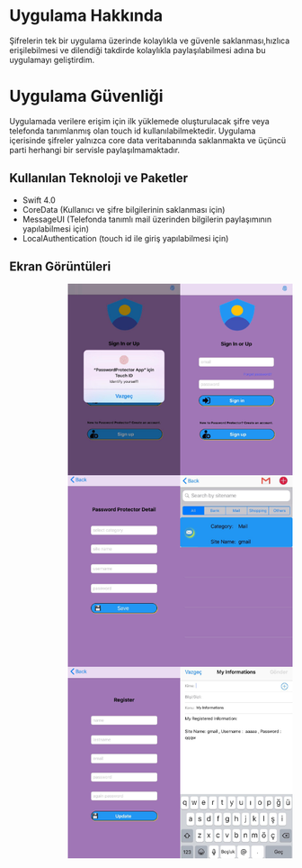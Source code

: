 # Uygulama Hakkında

Şifrelerin tek bir uygulama üzerinde kolaylıkla ve güvenle saklanması,hızlıca erişilebilmesi ve dilendiği takdirde kolaylıkla paylaşılabilmesi adına
bu uygulamayı geliştirdim.

# Uygulama Güvenliği

Uygulamada verilere erişim için ilk yüklemede oluşturulacak şifre veya telefonda tanımlanmış olan touch id kullanılabilmektedir. Uygulama içerisinde şifreler
yalnızca core data veritabanında saklanmakta ve üçüncü parti herhangi bir servisle paylaşılmamaktadır.

## Kullanılan Teknoloji ve Paketler

- Swift 4.0
- CoreData (Kullanıcı ve şifre bilgilerinin saklanması için)
- MessageUI (Telefonda tanımlı mail üzerinden bilgilerin paylaşımının yapılabilmesi için)
- LocalAuthentication (touch id ile giriş yapılabilmesi için)

## Ekran Görüntüleri


<img src="https://github.com/busranurok/PasswordProtected/blob/master/images/pp1.jpeg" width="200" height="340" align="right" >
<img src="https://github.com/busranurok/PasswordProtected/blob/master/images/pp2.jpeg" width="200" height="340" align="right">
<img src="https://github.com/busranurok/PasswordProtected/blob/master/images/pp3.jpeg" width="200" height="340" align="right">
<img src="https://github.com/busranurok/PasswordProtected/blob/master/images/pp4.jpeg" width="200" height="340" align="right">
<img src="https://github.com/busranurok/PasswordProtected/blob/master/images/pp5.jpeg" width="200" height="340" align="right" >
<img src="https://github.com/busranurok/PasswordProtected/blob/master/images/pp6.jpeg" width="200" height="340" align="right">

